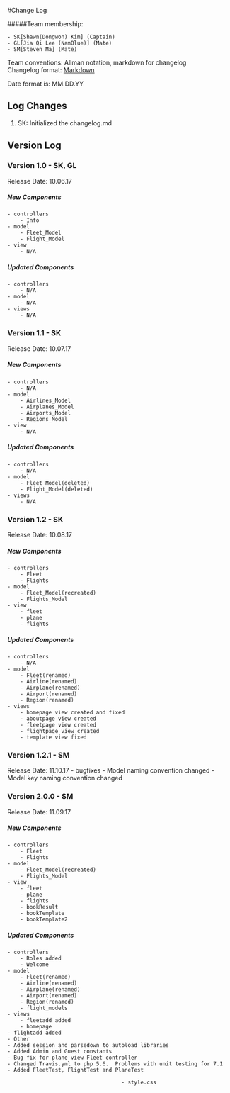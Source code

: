 #Change Log

#####Team membership:  

    - SK[Shawn(Dongwon) Kim] (Captain)
    - GL[Jia Qi Lee (NamBlue)] (Mate)
    - SM[Steven Ma] (Mate)

Team conventions: Allman notation, markdown for changelog  
Changelog format: [Markdown](https://github.com/adam-p/markdown-here/wiki/Markdown-Cheatsheet) 

Date format is: MM.DD.YY

## Log Changes
1. SK: Initialized the changelog.md 

## Version Log
### Version 1.0 - SK, GL
Release Date: 10.06.17

##### New Components
    - controllers     
        - Info
    - model     
        - Fleet_Model
        - Flight_Model
    - view
        - N/A
    
##### Updated Components
    - controllers
        - N/A
    - model
        - N/A
    - views
        - N/A

### Version 1.1 - SK
Release Date: 10.07.17

##### New Components
    - controllers     
        - N/A
    - model     
        - Airlines_Model
        - Airplanes_Model
        - Airports_Model
        - Regions_Model
    - view
        - N/A
    
##### Updated Components
    - controllers
        - N/A
    - model
        - Fleet_Model(deleted)
        - Flight_Model(deleted)
    - views
        - N/A

### Version 1.2 - SK
Release Date: 10.08.17

##### New Components
    - controllers     
        - Fleet
        - Flights
    - model
        - Fleet_Model(recreated)
        - Flights_Model
    - view
        - fleet
        - plane
        - flights
    
##### Updated Components
    - controllers
        - N/A
    - model
        - Fleet(renamed)
        - Airline(renamed)
        - Airplane(renamed)
        - Airport(renamed)
        - Region(renamed)
    - views
        - homepage view created and fixed
        - aboutpage view created
        - fleetpage view created
        - flightpage view created
        - template view fixed

### Version 1.2.1 - SM
Release Date: 11.10.17
    - bugfixes
        - Model naming convention changed
        - Model key naming convention changed

### Version 2.0.0 - SM
Release Date: 11.09.17

##### New Components
    - controllers
        - Fleet
        - Flights
    - model
        - Fleet_Model(recreated)
        - Flights_Model
    - view
        - fleet
        - plane
        - flights
        - bookResult
        - bookTemplate
        - bookTemplate2

##### Updated Components
    - controllers
        - Roles added
        - Welcome
    - model
        - Fleet(renamed)
        - Airline(renamed)
        - Airplane(renamed)
        - Airport(renamed)
        - Region(renamed)
        - flight_models
    - views
        - fleetadd added
        - homepage
	- flightadd added
    - Other
	- Added session and parsedown to autoload libraries
	- Added Admin and Guest constants
	- Bug fix for plane view Fleet controller
	- Changed Travis.yml to php 5.6.  Problems with unit testing for 7.1
	- Added FleetTest, FlightTest and PlaneTest

                                        - style.css